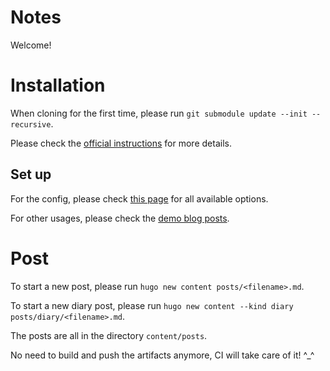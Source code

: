 # Notes

Welcome!

# Installation

When cloning for the first time, please run `git submodule update --init --recursive`.

Please check the [official instructions](https://github.com/adityatelange/hugo-PaperMod/wiki/Installation) for more details.

## Set up

For the config, please check [this page](https://adityatelange.github.io/hugo-PaperMod/posts/papermod/papermod-variables/) for all available options.

For other usages, please check the [demo blog posts](https://adityatelange.github.io/hugo-PaperMod/archives/).

# Post

To start a new post, please run `hugo new content posts/<filename>.md`.

To start a new diary post, please run `hugo new content --kind diary posts/diary/<filename>.md`.

The posts are all in the directory `content/posts`.

No need to build and push the artifacts anymore, CI will take care of it! ^_^
